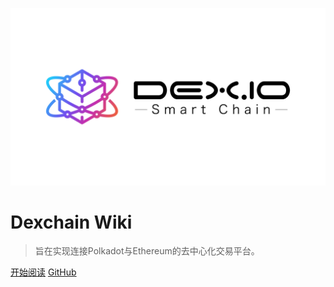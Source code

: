 <!-- _coverpage.md -->

![logo](resources/dexchain-logo.png)

# Dexchain Wiki

> 旨在实现连接Polkadot与Ethereum的去中心化交易平台。

[开始阅读](/zh-cn/)
[GitHub](https://github.com/dexioorg/)
